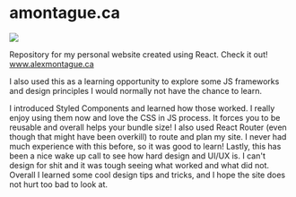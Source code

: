 # amontague.ca
![](https://i.imgur.com/ay9R0pr.jpg)

Repository for my personal website created using React. Check it out! www.alexmontague.ca

I also used this as a learning opportunity to explore some JS frameworks and design principles I would normally not have the chance to learn.

I introduced Styled Components and learned how those worked. I really enjoy using them now and love the CSS in JS process. It forces you to be reusable and overall helps your bundle size!
I also used React Router (even though that might have been overkill) to route and plan my site. I never had much experience with this before, so it was good to learn!
Lastly, this has been a nice wake up call to see how hard design and UI/UX is. I can't design for shit and it was tough seeing what worked and what did not. Overall I learned some cool design tips and tricks, and I hope the site does not hurt too bad to look at. 
